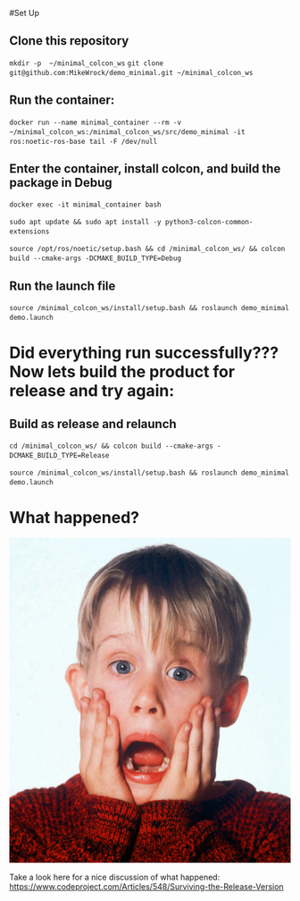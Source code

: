 #Set Up

## Clone this repository

`mkdir -p  ~/minimal_colcon_ws`
`git clone git@github.com:MikeWrock/demo_minimal.git ~/minimal_colcon_ws`

## Run the container:

`docker run --name minimal_container --rm -v ~/minimal_colcon_ws:/minimal_colcon_ws/src/demo_minimal -it ros:noetic-ros-base tail -F /dev/null`

## Enter the container, install colcon, and build the package in Debug

`docker exec -it minimal_container bash`

`sudo apt update && sudo apt install -y python3-colcon-common-extensions`

`source /opt/ros/noetic/setup.bash && cd /minimal_colcon_ws/ && colcon build --cmake-args -DCMAKE_BUILD_TYPE=Debug`

## Run the launch file

`source /minimal_colcon_ws/install/setup.bash && roslaunch demo_minimal demo.launch`

# Did everything run successfully??? Now lets build the product for release and try again:

## Build as release and relaunch

`cd /minimal_colcon_ws/ && colcon build --cmake-args -DCMAKE_BUILD_TYPE=Release`

`source /minimal_colcon_ws/install/setup.bash && roslaunch demo_minimal demo.launch`

# What happened?

![OhNo](ohno.png)

Take a look here for a nice discussion of what happened: https://www.codeproject.com/Articles/548/Surviving-the-Release-Version